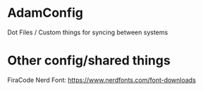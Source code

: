 # AdamConfig
Dot Files / Custom things for syncing between systems

# Other config/shared things

FiraCode Nerd Font: https://www.nerdfonts.com/font-downloads

